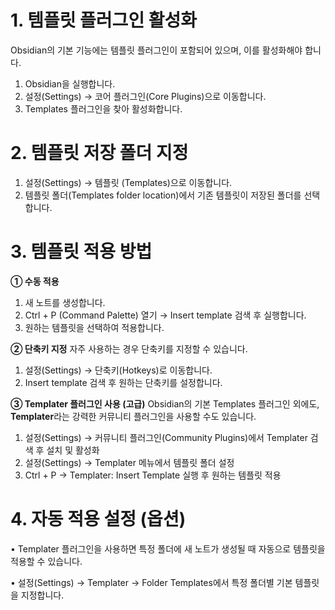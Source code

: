 # 1. 템플릿 플러그인 활성화

Obsidian의 기본 기능에는 템플릿 플러그인이 포함되어 있으며, 이를 활성화해야 합니다.

1. Obsidian을 실행합니다.
2. 설정(Settings) → 코어 플러그인(Core Plugins)으로 이동합니다.
3. Templates 플러그인을 찾아 활성화합니다.

# 2. 템플릿 저장 폴더 지정

1. 설정(Settings) → 템플릿 (Templates)으로 이동합니다.
2. 템플릿 폴더(Templates folder location)에서 기존 템플릿이 저장된 폴더를 선택합니다.

# 3. 템플릿 적용 방법

**① 수동 적용**

1. 새 노트를 생성합니다.
2. Ctrl + P (Command Palette) 열기 → Insert template 검색 후 실행합니다.
3. 원하는 템플릿을 선택하여 적용합니다.

**② 단축키 지정**
자주 사용하는 경우 단축키를 지정할 수 있습니다.

1. 설정(Settings) → 단축키(Hotkeys)로 이동합니다.
2. Insert template 검색 후 원하는 단축키를 설정합니다.

**③ Templater 플러그인 사용 (고급)**
Obsidian의 기본 Templates 플러그인 외에도, **Templater**라는 강력한 커뮤니티 플러그인을 사용할 수도 있습니다.

1. 설정(Settings) → 커뮤니티 플러그인(Community Plugins)에서 Templater 검색 후 설치 및 활성화
2. 설정(Settings) → Templater 메뉴에서 템플릿 폴더 설정
3. Ctrl + P → Templater: Insert Template 실행 후 원하는 템플릿 적용

# 4. 자동 적용 설정 (옵션)

• Templater 플러그인을 사용하면 특정 폴더에 새 노트가 생성될 때 자동으로 템플릿을 적용할 수 있습니다.

• 설정(Settings) → Templater → Folder Templates에서 특정 폴더별 기본 템플릿을 지정합니다.